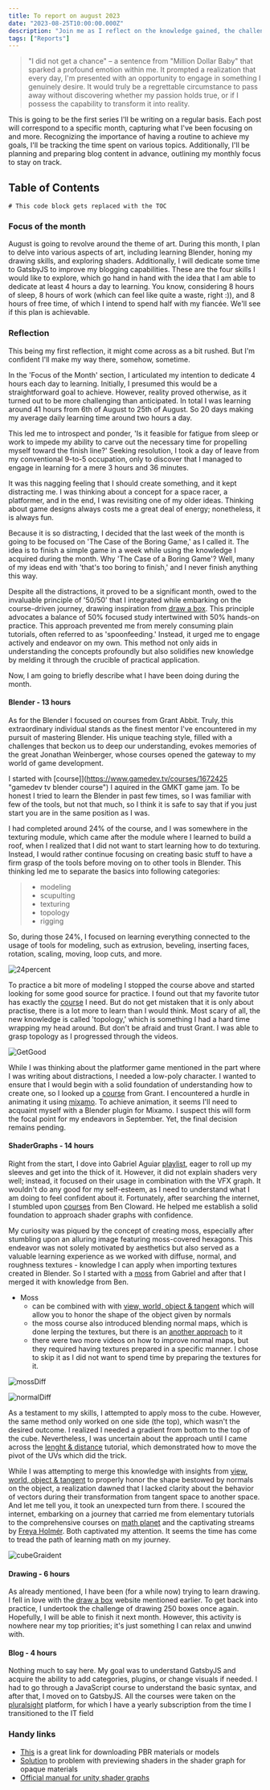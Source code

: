 ```yaml
---
title: To report on august 2023
date: "2023-08-25T10:00:00.000Z"
description: "Join me as I reflect on the knowledge gained, the challenges conquered, and the hours dedicated to learning various subjects during the month of August 2023"
tags: ["Reports"]
---
```


> "I did not get a chance" – a sentence from "Million Dollar Baby" that sparked a profound emotion within me. It prompted a realization that every day, I'm presented with an opportunity to engage in something I genuinely desire. It would truly be a regrettable circumstance to pass away without discovering whether my passion holds true, or if I possess the capability to transform it into reality.

This is going to be the first series I'll be writing on a regular basis. Each post will correspond to a specific month, capturing what I've been focusing on and more. Recognizing the importance of having a routine to achieve my goals, I'll be tracking the time spent on various topics. Additionally, I'll be planning and preparing blog content in advance, outlining my monthly focus to stay on track.


## Table of Contents

```toc
# This code block gets replaced with the TOC
```

### Focus of the month

August is going to revolve around the theme of art. During this month, I plan to delve into various aspects of art, including learning Blender, honing my drawing skills, and exploring shaders. Additionally, I will dedicate some time to GatsbyJS to improve my blogging capabilities. These are the four skills I would like to explore, which go hand in hand with the idea that I am able to dedicate at least 4 hours a day to learning. You know, considering 8 hours of sleep, 8 hours of work (which can feel like quite a waste, right :)), and 8 hours of free time, of which I intend to spend half with my fiancée. We'll see if this plan is achievable.

### Reflection

This being my first reflection, it might come across as a bit rushed. But I'm confident I'll make my way there, somehow, sometime.

In the 'Focus of the Month' section, I articulated my intention to dedicate 4 hours each day to learning. Initially, I presumed this would be a straightforward goal to achieve. However, reality proved otherwise, as it turned out to be more challenging than anticipated. In total I was learning around 41 hours from 6th of August to 25th of August. So 20 days making my average daily learning time around two hours a day.

This led me to introspect and ponder, 'Is it feasible for fatigue from sleep or work to impede my ability to carve out the necessary time for propelling myself toward the finish line?' Seeking resolution, I took a day of leave from my conventional 9-to-5 occupation, only to discover that I managed to engage in learning for a mere 3 hours and 36 minutes. 

It was this nagging feeling that I should create something, and it kept distracting me. I was thinking about a concept for a space racer, a platformer, and in the end, I was revisiting one of my older ideas. Thinking about game designs always costs me a great deal of energy; nonetheless, it is always fun.
  
Because it is so distracting, I decided that the last week of the month is going to be focused on 'The Case of the Boring Game,' as I called it. The idea is to finish a simple game in a week while using the knowledge I acquired during the month. Why 'The Case of a Boring Game'? Well, many of my ideas end with 'that's too boring to finish,' and I never finish anything this way.

Despite all the distractions, it proved to be a significant month, owed to the invaluable principle of '50/50' that I integrated while embarking on the course-driven journey, drawing inspiration from [draw a box](https://www.drawabox.com "drawabox"). This principle advocates a balance of 50% focused study intertwined with 50% hands-on practice. This approach prevented me from merely consuming plain tutorials, often referred to as 'spoonfeeding.' Instead, it urged me to engage actively and endeavor on my own. This method not only aids in understanding the concepts profoundly but also solidifies new knowledge by melding it through the crucible of practical application.

Now, I am going to briefly describe what I have been doing during the month.

#### Blender - 13 hours

As for the Blender I focused on courses from Grant Abbit. Truly, this extraordinary individual stands as the finest mentor I've encountered in my pursuit of mastering Blender. His unique teaching style, filled with a challenges that beckon us to deep our understanding, evokes memories of the great Jonathan Weinberger, whose courses opened the gateway to my world of game development.

I started with [course]](https://www.gamedev.tv/courses/1672425 "gamedev tv blender course") I aquired in the GMKT game jam. To be honest I tried to learn the Blender in past few times, so I was familiar with few of the tools, but not that much, so I think it is safe to say that if you just start you are in the same position as I was.

I had completed around 24% of the course, and I was somewhere in the texturing module, which came after the module where I learned to build a roof, when I realized that I did not want to start learning how to do texturing. Instead, I would rather continue focusing on creating basic stuff to have a firm grasp of the tools before moving on to other tools in Blender. This thinking led me to separate the basics into following categories:

> * modeling
> * scupulting
> * texturing
> * topology
> * rigging

So, during those 24%, I focused on learning everything connected to the usage of tools for modeling, such as extrusion, beveling, inserting faces, rotation, scaling, moving, loop cuts, and more. 

![24percent](./24percentBlender.png "After 24% of the course completed") 

To practice a bit more of modeling I stopped the course above and started looking for some good source for practice. I found out that my favorite tutor has exactly the [course](https://www.youtube.com/watch?v=98FkRIbihyQ&list=PLn3ukorJv4vvv3ZpWJYvV5Tmvo7ISO-NN&ab_channel=GrantAbbitt "daily practise") I need. But do not get mistaken that it is only about practise, there is a lot more to learn than I would think. Most scary of all, the new knowledge is called 'topology,' which is something I had a hard time wrapping my head around. But don't be afraid and trust Grant. I was able to grasp topology as I progressed through the videos.

![GetGood](./GetGood.png "GetGood - first 10 levels + some half levels") 

While I was thinking about the platformer game mentioned in the part where I was writing about distractions, I needed a low-poly character. I wanted to ensure that I would begin with a solid foundation of understanding how to create one, so I looked up a [course](https://www.youtube.com/watch?v=4OUYOKGl7x0&ab_channel=GrantAbbitt "low poly character course") from Grant. I encountered a hurdle in animating it using [mixamo](https://mixamo.com/). To achieve animation, it seems I'll need to acquaint myself with a Blender plugin for Mixamo. I suspect this will form the focal point for my endeavors in September. Yet, the final decision remains pending.


#### ShaderGraphs - 14 hours

Right from the start, I dove into Gabriel Aguiar [playlist](https://www.youtube.com/playlist?list=PLpPd_BKEUoYjcFaqriaMchx5gOqBs2tDh), eager to roll up my sleeves and get into the thick of it. However, it did not explain shaders very well; instead, it focused on their usage in combination with the VFX graph. It wouldn't do any good for my self-esteem, as I need to understand what I am doing to feel confident about it. Fortunately, after searching the internet, I stumbled upon [courses](https://www.youtube.com/watch?v=OX_6_bKpP9g&list=PL78XDi0TS4lEBWa2Hpzg2SRC5njCcKydl&pp=iAQB "course") from Ben Cloward. He helped me establish a solid foundation to approach shader graphs with confidence.

My curiosity was piqued by the concept of creating moss, especially after stumbling upon an alluring image featuring moss-covered hexagons. This endeavor was not solely motivated by aesthetics but also served as a valuable learning experience as we worked with diffuse, normal, and roughness textures - knowledge I can apply when importing textures created in Blender. So I started with a [moss](https://youtu.be/Q43XBychCEY) from Gabriel and after that I merged it with knowledge from Ben.

* Moss
  * can be combined with with [view, world, object & tangent](https://youtu.be/E6Srr-HaicI) which will allow you to honor the shape of the object given by normals
  * the moss course also introduced blending normal maps, which is done lerping the textures, but there is an [another approach](https://youtu.be/GKVBJ7aO1Mk) to it
  * there were two more videos on how to improve normal maps, but they required having textures prepared in a specific manner. I chose to skip it as I did not want to spend time by preparing the textures for it.

![mossDiff](./mossDiff.png "After View, world, object & tangent course: left is original, after applied knowledge from Ben")

![normalDiff](./normalDiff.png "After normal blend course: left is original, after applied knowledge from Ben")

As a testament to my skills, I attempted to apply moss to the cube. However, the same method only worked on one side (the top), which wasn't the desired outcome. I realized I needed a gradient from bottom to the top of the cube. Nevertheless, I was uncertain about the approach until I came across the [lenght & distance](https://youtu.be/wTHKzjYBH7U) tutorial, which demonstrated how to move the pivot of the UVs which did the trick.

While I was attempting to merge this knowledge with insights from [view, world, object & tangent](https://youtu.be/E6Srr-HaicI) to properly honor the shape bestowed by normals on the object, a realization dawned that I lacked clarity about the behavior of vectors during their transformation from tangent space to another space. And let me tell you, it took an unexpected turn from there. I scoured the internet, embarking on a journey that carried me from elementary tutorials to the comprehensive courses on [math planet](https://www.mathplanet.com/) and the captivating streams by [Freya Holmér](https://www.youtube.com/@Acegikmo). Both captivated my attention. It seems the time has come to tread the path of learning math on my journey.

![cubeGraident](./cubeGradient.png "Left - gradient generated by the tangent-axis coordinates of the shifted UV pivot, blended with the tangent-axis of the normal texture transformed into world space. Right - applied textures")

#### Drawing - 6 hours

As already mentioned, I have been (for a while now) trying to learn drawing. I fell in love with the [draw a box](https://www.drawabox.com "drawabox") website mentioned earlier. To get back into practice, I undertook the challenge of drawing 250 boxes once again. Hopefully, I will be able to finish it next month. However, this activity is nowhere near my top priorities; it's just something I can relax and unwind with.

#### Blog - 4 hours

Nothing much to say here. My goal was to understand GatsbyJS and acquire the ability to add categories, plugins, or change visuals if needed. I had to go through a JavaScript course to understand the basic syntax, and after that, I moved on to GatsbyJS. All the courses were taken on the [pluralsight](www.pluralsight.com)  platform, for which I have a yearly subscription from the time I transitioned to the IT field

### Handy links

* [This](https://polyhaven.com/) is a great link for downloading PBR materials or models
* [Solution](https://forum.unity.com/threads/main-preview-in-shader-graph-is-blank.1412793/ "solution") to problem with previewing shaders in the shader graph for opaque materials
* [Official manual for unity shader graphs](https://docs.unity3d.com/Packages/com.unity.shadergraph@5.6/manual/Getting-Started.html "shader graphs manual")